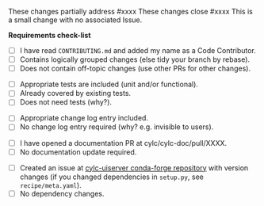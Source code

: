 <!-- Complete this Pull Request template. -->

<!-- Significant PRs should address an existing Issue. Choose one: -->

These changes partially address #xxxx
These changes close #xxxx
This is a small change with no associated Issue.

<!-- The following requirements must be satisfied (with "[x]"). -->
<!-- Mark the PR as a Draft if all requirements are not yet satisfied. -->

**Requirements check-list**
- [ ] I have read `CONTRIBUTING.md` and added my name as a Code Contributor.
- [ ] Contains logically grouped changes (else tidy your branch by rebase).
- [ ] Does not contain off-topic changes (use other PRs for other changes).
<!-- choose one: -->
- [ ] Appropriate tests are included (unit and/or functional).
- [ ] Already covered by existing tests.
- [ ] Does not need tests (why?).
<!-- choose one: -->
- [ ] Appropriate change log entry included.
- [ ] No change log entry required (why? e.g. invisible to users).
<!-- choose one: -->
- [ ] I have opened a documentation PR at cylc/cylc-doc/pull/XXXX.
- [ ] No documentation update required.
<!-- choose one: -->
- [ ] Created an issue at [cylc-uiserver conda-forge repository](https://github.com/conda-forge/cylc-uiserver-feedstock) with version changes (if you changed dependencies in `setup.py`, see `recipe/meta.yaml`).
- [ ] No dependency changes.
